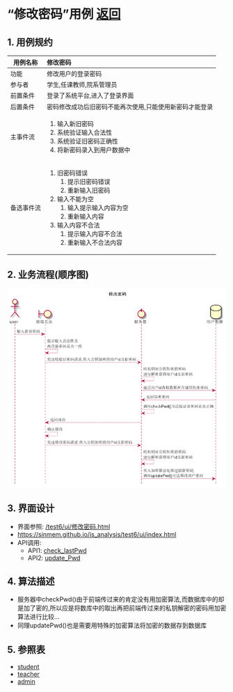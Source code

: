 # “修改密码”用例 [返回](../README.md)

## 1. 用例规约

|用例名称|修改密码|
|-------|:-------------|
|功能|修改用户的登录密码|
|参与者|学生,任课教师,院系管理员|
|前置条件|登录了系统平台,进入了登录界面|
|后置条件|密码修改成功后旧密码不能再次使用,只能使用新密码才能登录|
|主事件流|<ol><li>输入新旧密码</li><li>系统验证输入合法性</li><li>系统验证旧密码正确性</li><li>将新密码录入到用户数据中</li></ol>|
|备选事件流|<ol><li>旧密码错误<ol><li>提示旧密码错误</li><li>重新输入旧密码</li></ol></li><li>输入不能为空<ol><li>输入提示输入内容为空</li><li>重新输入内容</li></ol></li><li>输入内容不合法<ol><li>提示输入内容不合法</li><li>重新输入不合法内容</li></ol></li></ol>|

## 2. 业务流程(顺序图)

![修改密码](../../out/test6/sequence/修改密码.png)

## 3. 界面设计

- 界面参照: [/test6/ui/修改密码.html](https://sinmem.github.io/is_analysis/test6/ui/修改密码.html)
- https://sinmem.github.io/is_analysis/test6/ui/index.html
- API调用:
    - API1: [check_lastPwd](../api/check_lastPwd.md)
    - API2: [update_Pwd](../api/update_Pwd.md)

## 4. 算法描述
    
- 服务器中checkPwd()由于前端传过来的肯定没有用加密算法,而数据库中的却是加了密的,所以应是将数库中的取出再把前端传过来的私钥解密的密码用加密算法进行比较...
- 同理updatePwd()也是需要用特殊的加密算法将加密的数据存到数据库

## 5. 参照表

- [student](../数据库设计.md/#student)
- [teacher](../数据库设计.md/#teacher)
- [admin](../数据库设计.md/#admin)